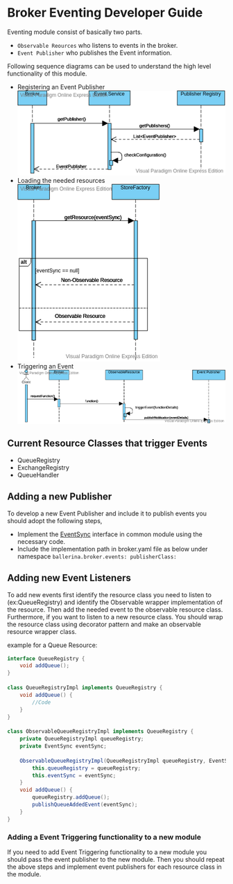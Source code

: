 # Broker Eventing Developer Guide

Eventing module consist of basically two parts. 
- `Observable Reources` who listens to events in the broker.
- `Event Publisher` who publishes the Event information.

Following sequence diagrams can be used to understand the high level functionality of this module.
- Registering an Event Publisher
![Event Triggering](../images/RetrievingTheNeededEventPublisher.png)
- Loading the needed resources
![Event Triggering](../images/ObservableResourceLoad.png)
- Triggering an Event
![Event Triggering](../images/EventTriggering.png)


## Current Resource Classes that trigger Events

- QueueRegistry
- ExchangeRegistry
- QueueHandler

## Adding a new Publisher

To develop a new Event Publisher and include it to publish events you should adopt the following steps,

- Implement the 
[EventSync](../../modules/broker-common/src/main/java/io/ballerina/messaging/broker/common/EventSync.java) 
interface in common module using the necessary code.
- Include the implementation path in broker.yaml file as below under namespace 
`ballerina.broker.events: publisherClass:`

## Adding new Event Listeners

To add new events first identify the resource class you need to listen to (ex:QueueRegistry) and identify the 
Observable wrapper implementation of the resource. Then add the needed event to the observable resource class. 
Furthermore, if you want to listen to a new resource class. You should wrap the resource class using decorator pattern 
and make an observable resource wrapper class.

example for a Queue Resource:
```java
interface QueueRegistry {
	void addQueue();
}

class QueueRegistryImpl implements QueueRegistry {  
	void addQueue() {
		//Code
	}
} 

class ObservableQueueRegistryImpl implements QueueRegistry {
    private QueueRegistryImpl queueRegistry;
    private EventSync eventSync;
    
    ObservableQueueRegistryImpl(QueueRegistryImpl queueRegistry, EventSync eventSync) {
        this.queueRegistry = queueRegistry;
        this.eventSync = eventSync;
    }
	void addQueue() {
		queueRegistry.addQueue();
		publishQueueAddedEvent(eventSync);
	}
}
```
### Adding a Event Triggering functionality to a new module

If you need to add Event Triggering functionality to a new module you should pass the event publisher to the new module.
Then you should repeat the above steps and implement event publishers for each resource class in the module.